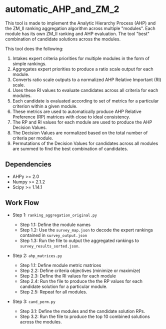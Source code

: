 # automatic_AHP_and_ZM_2

This tool is made to implement the Analytic Hierarchy Process (AHP) and the ZM_II ranking aggregation algorithm across multiple "modules". Each module has its own ZM_II ranking and AHP evaluation. The tool "best" combination of candidate solutions across the modules. 

This tool does the following:
1. Intakes expert criteria priorities for multiple modules in the form of simple rankings.
2. Aggregates expert priorities to produce a ratio scale output for each module.
3. Converts ratio scale outputs to a normalized AHP Relative Important (RI) scale.
4. Uses these RI values to evaluate candidates across all criteria for each modules.
5. Each candidate is evaluated according to set of metrics for a particular criterion within a given module.
6. These metrics are used to automatically produce AHP Relative Preference (RP) matrices with close to ideal consistency.
7. The RP and RI values for each module are used to produce the AHP Decision Values.
8. The Decision Values are normalized based on the total number of criteria per module.
9. Permutations of the Decision Values for candidates across all modules are summed to find the best combination of candidates.

## Dependencies

- AHPy >= 2.0
- Numpy >= 2.1.2
- Scipy >= 1.14.1

## Work Flow

- Step 1: `ranking_aggregation_original.py`
  - Step 1.1: Define the module names
  - Step 1.2: Use the `survey_map.json` to decode the expert rankings contained in `survey_output.json`
  - Step 1.3: Run the file to output the aggregated rankings to `survey_results_sorted.json`.

- Step 2: `ahp_matrices.py`
  - Step 1.1: Define module metric matrices
  - Step 2.2: Define criteria objectives (minimize or maximize)
  - Step 2.3: Define the RI values for each module
  - Step 2.4: Run the file to produce the the RP values for each candidate solution for a particular module.
  - Step 2.5: Repeat for all modules.
    
- Step 3: `cand_perm.py`
  - Step 3.1: Define the modules and the candidate solution RPs.
  - Step 3.2: Run the file to produce the top 10 combined solutions across the modules.
